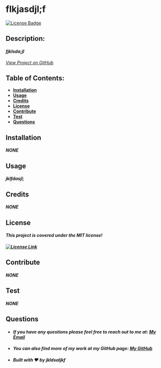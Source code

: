 # flkjasdjl;f

  [![License Badge](https://img.shields.io/badge/license-MIT-blue.svg)](#license)

  ## Description:
  #### *fjklsda;jl*
  *[View Project on GitHub](https://github.com/lskadfjkl;ds)*

  ## Table of Contents:
  * [**Installation**](#installation)
  * [**Usage**](#usage)
  * [**Credits**](#credits)
  * [**License**](#license)
  * [**Contribute**](#contribute)
  * [**Test**](#test)
  * [**Questions**](#questions)

  ## Installation
  #### *NONE*

  ## Usage
  #### *jklfdasjl;*

  ## Credits
  #### *NONE*

  ## License
  #### *This project is covered under the MIT license!*
  #### *[![License Link](https://choosealicense.com/licenses/-MIT)](#license)*

  ## Contribute
  #### *NONE*

  ## Test
  #### *NONE*

  ## Questions
  * #### *If you have any questions please feel free to reach out to me at: <a href='mailto:jklasdfjlk;f;l'></i>My Email</a>*
  * #### *You can also find more of my work at my GitHub page: [My GitHub](https://github.com/klsdafjf;dfjkla)*
  * #### *Built with ❤️ by jkldsaljkf*
